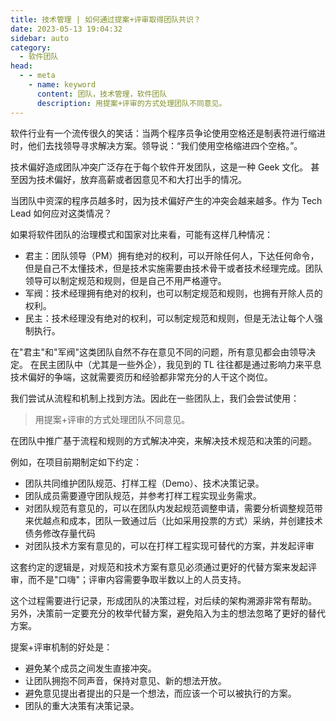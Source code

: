 ```yaml
---
title: 技术管理 | 如何通过提案+评审取得团队共识？
date: 2023-05-13 19:04:32
sidebar: auto
category: 
  - 软件团队
head:
  - - meta
    - name: keyword
      content: 团队，技术管理，软件团队
      description: 用提案+评审的方式处理团队不同意见。
---
```


软件行业有一个流传很久的笑话：当两个程序员争论使用空格还是制表符进行缩进时，他们去找领导寻求解决方案。领导说：“我们使用空格缩进四个空格。”。

技术偏好造成团队冲突广泛存在于每个软件开发团队，这是一种 Geek 文化。 甚至因为技术偏好，放弃高薪或者因意见不和大打出手的情况。

当团队中资深的程序员越多时，因为技术偏好产生的冲突会越来越多。作为 Tech Lead 如何应对这类情况？

如果将软件团队的治理模式和国家对比来看，可能有这样几种情况：

- 君主：团队领导（PM）拥有绝对的权利，可以开除任何人，下达任何命令，但是自己不太懂技术，但是技术实施需要由技术骨干或者技术经理完成。团队领导可以制定规范和规则，但是自己不用严格遵守。 
- 军阀：技术经理拥有绝对的权利，也可以制定规范和规则，也拥有开除人员的权利。
- 民主：技术经理没有绝对的权利，可以制定规范和规则，但是无法让每个人强制执行。

在"君主"和"军阀"这类团队自然不存在意见不同的问题，所有意见都会由领导决定。 在民主团队中（尤其是一些外企），我见到的 TL 往往都是通过影响力来平息技术偏好的争端，这就需要资历和经验都非常充分的人干这个岗位。

我们尝试从流程和机制上找到方法。因此在一些团队上，我们会尝试使用：

> 用提案+评审的方式处理团队不同意见。

在团队中推广基于流程和规则的方式解决冲突，来解决技术规范和决策的问题。

例如，在项目前期制定如下约定：

- 团队共同维护团队规范、打样工程（Demo）、技术决策记录。
- 团队成员需要遵守团队规范，并参考打样工程实现业务需求。
- 对团队规范有意见的，可以在团队内发起规范调整申请，需要分析调整规范带来优越点和成本，团队一致通过后（比如采用投票的方式）采纳，并创建技术债务修改存量代码
- 对团队技术方案有意见的，可以在打样工程实现可替代的方案，并发起评审

这套约定的逻辑是，对规范和技术方案有意见必须通过更好的代替方案来发起评审，而不是"口嗨"；评审内容需要争取半数以上的人员支持。

这个过程需要进行记录，形成团队的决策过程，对后续的架构溯源非常有帮助。 另外，决策前一定要充分的枚举代替方案，避免陷入为主的想法忽略了更好的替代方案。

提案+评审机制的好处是：

- 避免某个成员之间发生直接冲突。
- 让团队拥抱不同声音，保持对意见、新的想法开放。
- 避免意见提出者提出的只是一个想法，而应该一个可以被执行的方案。
- 团队的重大决策有决策记录。



